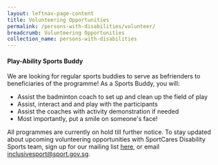 ```yaml
---
layout: leftnav-page-content
title: Volunteering Opportunities
permalink: /persons-with-disabilities/volunteer/
breadcrumb: Volunteering Opportunities
collection_name: persons-with-disabilities
---
```


#### Play-Ability Sports Buddy
We are looking for regular sports buddies to serve as befrienders to beneficiaries of the programme! As a Sports Buddy, you will:

* Assist the badminton coach to set up and clean up the field of play
* Assist, interact and and play with the participants
* Assist the coaches with activity demonstration if needed
* Most importantly, put a smile on someone's face!

All programmes are currently on hold till further notice. To stay updated about upcoming volunteering opportunities with SportCares Disability Sports team, sign up for our mailing list [here](https://go.gov.sg/dsmp-mailinglist), or email <inclusivesport@sport.gov.sg>.

